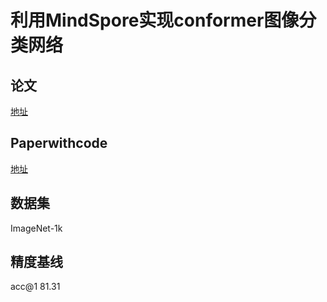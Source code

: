 # 利用MindSpore实现conformer图像分类网络
## 论文
[地址](https://arxiv.org/pdf/2105.03889.pdf)

## Paperwithcode
[地址](https://github.com/pengzhiliang/Conformer)

## 数据集
ImageNet-1k

## 精度基线
acc@1 81.31
